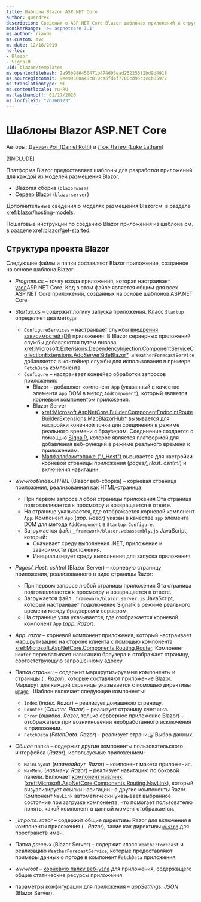 ```yaml
---
title: Шаблоны Blazor ASP.NET Core
author: guardrex
description: Сведения о ASP.NET Core Blazor шаблонах приложений и структуре проекта Blazor.
monikerRange: '>= aspnetcore-3.1'
ms.author: riande
ms.custom: mvc
ms.date: 12/18/2019
no-loc:
- Blazor
- SignalR
uid: blazor/templates
ms.openlocfilehash: 2a95b986450471b474d93ead252255f2bd9d4918
ms.sourcegitcommit: 9ee99300a48c810ca6fd4f7700cd95c3ccb85972
ms.translationtype: MT
ms.contentlocale: ru-RU
ms.lasthandoff: 01/17/2020
ms.locfileid: "76160123"
---
```

# <a name="aspnet-core-opno-locblazor-templates"></a>Шаблоны Blazor ASP.NET Core

Авторы: [Дэниэл Рот (Daniel Roth)](https://github.com/danroth27) и [Люк Лэтем (Luke Latham)](https://github.com/guardrex)

[!INCLUDE[](~/includes/blazorwasm-preview-notice.md)]

Платформа Blazor предоставляет шаблоны для разработки приложений для каждой из моделей размещения Blazor.

* Blazorая сборка (`blazorwasm`)
* Сервер Blazor (`blazorserver`)

Дополнительные сведения о моделях размещения Blazorсм. в разделе <xref:blazor/hosting-models>.

Пошаговые инструкции по созданию Blazor приложения из шаблона см. в разделе <xref:blazor/get-started>.

## <a name="opno-locblazor-project-structure"></a>Структура проекта Blazor

Следующие файлы и папки составляют Blazor приложение, созданное на основе шаблона Blazor:

* *Program.cs* &ndash; точку входа приложения, которая настраивает [узел](xref:fundamentals/host/generic-host)ASP.NET Core. Код в этом файле является общим для всех ASP.NET Core приложений, созданных на основе шаблонов ASP.NET Core.

* *Startup.cs* &ndash; содержит логику запуска приложения. Класс `Startup` определяет два метода:

  * `ConfigureServices` &ndash; настраивает службы [внедрения зависимостей (DI)](xref:fundamentals/dependency-injection) приложения. В Blazor серверных приложений службы добавляются путем вызова <xref:Microsoft.Extensions.DependencyInjection.ComponentServiceCollectionExtensions.AddServerSideBlazor*>, а `WeatherForecastService` добавляется в контейнер службы для использования в примере `FetchData` компонента.
  * `Configure` &ndash; настраивает конвейер обработки запросов приложения:
    * Blazor &ndash; добавляет компонент `App` (указанный в качестве элемента `app` DOM в метод `AddComponent`), который является корневым компонентом приложения.
    * Blazor Server
      * <xref:Microsoft.AspNetCore.Builder.ComponentEndpointRouteBuilderExtensions.MapBlazorHub*> вызывается для настройки конечной точки для соединения в режиме реального времени с браузером. Соединение создается с помощью [SignalR](xref:signalr/introduction), которое является платформой для добавления веб-функций в режиме реального времени к приложениям.
      * [Мапфаллбакктопаже ("/_Host")](xref:Microsoft.AspNetCore.Builder.RazorPagesEndpointRouteBuilderExtensions.MapFallbackToPage*) вызывается для настройки корневой страницы приложения (*pages/_Host. cshtml*) и включения навигации.

* *wwwroot/index.HTML* (Blazor веб-сборка) &ndash; корневая страница приложения, реализованная как HTML-страница:
  * При первом запросе любой страницы приложения Эта страница подготавливается к просмотру и возвращается в ответе.
  * На странице указывается, где отображается корневой компонент `App`. Компонент `App` (*app. Razor*) указан в качестве `app` элемента DOM для метода `AddComponent` в `Startup.Configure`.
  * Загружается файл `_framework/blazor.webassembly.js` JavaScript, который:
    * Скачивает среду выполнения .NET, приложение и зависимости приложения.
    * Инициализирует среду выполнения для запуска приложения.

* *Pages/_Host. cshtml* (Blazor Server) &ndash; корневую страницу приложения, реализованного в виде страницы Razor:
  * При первом запросе любой страницы приложения Эта страница подготавливается к просмотру и возвращается в ответе.
  * Загружается файл `_framework/blazor.server.js` JavaScript, который настраивает подключение SignalR в режиме реального времени между браузером и сервером.
  * На странице узла указывается, где отображается корневой компонент `App` (*app. Razor*).

* *App. razor* &ndash; корневой компонент приложения, который настраивает маршрутизацию на стороне клиента с помощью компонента <xref:Microsoft.AspNetCore.Components.Routing.Router>. Компонент `Router` перехватывает навигацию браузера и отображает страницу, соответствующую запрошенному адресу.

* Папка *страниц* &ndash; содержит маршрутизируемые компоненты и страницы ( *. Razor*), которые составляют приложение Blazor. Маршрут для каждой страницы указывается с помощью директивы [`@page`](xref:mvc/views/razor#page) . Шаблон включает следующие компоненты:
  * `Index` (*index. Razor*) &ndash; реализует домашнюю страницу.
  * `Counter` (*Counter. Razor*) &ndash; реализует страницу счетчика.
  * `Error` (*ошибка. Razor*, только серверное приложение Blazor) &ndash; отображаться при возникновении необработанного исключения в приложении.
  * `FetchData` (*FetchData. Razor*) &ndash; реализует страницу Выбор данных.

* *Общая* папка &ndash; содержит другие компоненты пользовательского интерфейса (*Razor*), используемые приложением:
  * `MainLayout` (*маинлайаут. Razor*) &ndash; компонент макета приложения.
  * `NavMenu` (*навмену. Razor*) &ndash; реализует навигацию по боковой панели. Включает [компонент навлинк](xref:blazor/routing#navlink-component) (<xref:Microsoft.AspNetCore.Components.Routing.NavLink>), который визуализирует ссылки навигации на другие компоненты Razor. Компонент `NavLink` автоматически указывает выбранное состояние при загрузке компонента, что помогает пользователю понять, какой компонент в данный момент отображается.

* *_Imports. razor* &ndash; содержит общие директивы Razor для включения в компоненты приложения ( *. Razor*), такие как директивы [`@using`](xref:mvc/views/razor#using) для пространств имен.

* Папка *данных* (Blazor Server) &ndash; содержит класс `WeatherForecast` и реализацию `WeatherForecastService`, которые предоставляют примеры данных о погоде в компонент `FetchData` приложения.

* *wwwroot* &ndash; [корневую папку веб-узла](xref:fundamentals/index#web-root) для приложения, содержащего общие статические ресурсы приложения.

* параметры конфигурации для приложения &ndash; *appSettings. JSON* (Blazor Server).
